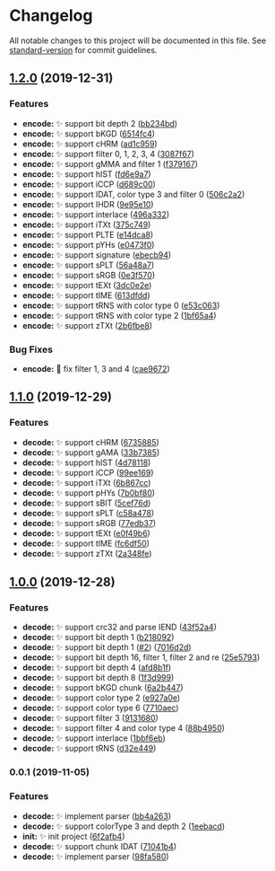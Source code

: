 # Changelog

All notable changes to this project will be documented in this file. See [standard-version](https://github.com/conventional-changelog/standard-version) for commit guidelines.

## [1.2.0](https://github.com/vivaxy/png/compare/v1.1.0...v1.2.0) (2019-12-31)


### Features

* **encode:** :sparkles: support bit depth 2 ([bb234bd](https://github.com/vivaxy/png/commit/bb234bd683ac691bb91bb2e06bce626a51790d62))
* **encode:** :sparkles: support bKGD ([6514fc4](https://github.com/vivaxy/png/commit/6514fc4f8daed41bd6b0ad8301d76b6330e11aed))
* **encode:** :sparkles: support cHRM ([ad1c959](https://github.com/vivaxy/png/commit/ad1c95940b261e038847cb2cfd6bf4ab31b441b7))
* **encode:** :sparkles: support filter 0, 1, 2, 3, 4 ([3087f67](https://github.com/vivaxy/png/commit/3087f679983515f41bc255490e790a5942fe5ed5))
* **encode:** :sparkles: support gMMA and filter 1 ([f379167](https://github.com/vivaxy/png/commit/f3791675148e8e89234f8b1b5c077627fb82f5b0))
* **encode:** :sparkles: support hIST ([fd6e9a7](https://github.com/vivaxy/png/commit/fd6e9a76d38c4413acaebcd69b0f9296fccbaf0d))
* **encode:** :sparkles: support iCCP ([d689c00](https://github.com/vivaxy/png/commit/d689c00eb11c25f7f3554dae3686a9da8691ce00))
* **encode:** :sparkles: support IDAT, color type 3 and filter 0 ([506c2a2](https://github.com/vivaxy/png/commit/506c2a2c1dfa983de6af131c7973c8558eefeafd))
* **encode:** :sparkles: support IHDR ([9e95e10](https://github.com/vivaxy/png/commit/9e95e10bab7a61b1bfa3543c5422823cc0c2e524))
* **encode:** :sparkles: support interlace ([496a332](https://github.com/vivaxy/png/commit/496a3325cd18dab639b0ee6366d64ac9aa6efa9e))
* **encode:** :sparkles: support iTXt ([375c749](https://github.com/vivaxy/png/commit/375c7497ff51ec0ac206885490b85cebce8b0db8))
* **encode:** :sparkles: support PLTE ([e14dca8](https://github.com/vivaxy/png/commit/e14dca81f7854c3601756ef31c4669491d9bfa4b))
* **encode:** :sparkles: support pYHs ([e0473f0](https://github.com/vivaxy/png/commit/e0473f0afc2ed2ce3426f98c433b1b48afebd61b))
* **encode:** :sparkles: support signature ([ebecb94](https://github.com/vivaxy/png/commit/ebecb94b73361918eeaf398f599677050ddb3b3b))
* **encode:** :sparkles: support sPLT ([56a48a7](https://github.com/vivaxy/png/commit/56a48a7752eb7adea21f905df89db0fd50e9b606))
* **encode:** :sparkles: support sRGB ([0e3f570](https://github.com/vivaxy/png/commit/0e3f570ba609a625fbdc31442de76fdcb7e0803c))
* **encode:** :sparkles: support tEXt ([3dc0e2e](https://github.com/vivaxy/png/commit/3dc0e2eb64633108a8c31d06575eaf3937342a8d))
* **encode:** :sparkles: support tIME ([613dfdd](https://github.com/vivaxy/png/commit/613dfddb9e258baf44f9f6544308fb94db7cd04c))
* **encode:** :sparkles: support tRNS with color type 0 ([e53c063](https://github.com/vivaxy/png/commit/e53c063a4e90608170d89437fd62b154c5f78973))
* **encode:** :sparkles: support tRNS with color type 2 ([1bf65a4](https://github.com/vivaxy/png/commit/1bf65a40fbfa27c921f25fa54349244c4173b276))
* **encode:** :sparkles: support zTXt ([2b6fbe8](https://github.com/vivaxy/png/commit/2b6fbe8b937523d9f4835b6f97dba7e8eede959a))


### Bug Fixes

* **encode:** :bug: fix filter 1, 3 and 4 ([cae9672](https://github.com/vivaxy/png/commit/cae9672706c18f04b9c219845373ea510e01a320))

## [1.1.0](https://github.com/vivaxy/png/compare/v1.0.0...v1.1.0) (2019-12-29)


### Features

* **decode:** :sparkles: support cHRM ([6735885](https://github.com/vivaxy/png/commit/6735885221037b3d530f78d6ad9eaf545847fb77))
* **decode:** :sparkles: support gAMA ([33b7385](https://github.com/vivaxy/png/commit/33b7385065970340afe78d539451527c812a628a))
* **decode:** :sparkles: support hIST ([4d78118](https://github.com/vivaxy/png/commit/4d781183f943c3a685bb7aac780772c0054b2d67))
* **decode:** :sparkles: support iCCP ([99ee169](https://github.com/vivaxy/png/commit/99ee169270ef5ccd427f5a7e0b3f42480e162f12))
* **decode:** :sparkles: support iTXt ([6b867cc](https://github.com/vivaxy/png/commit/6b867ccdc3ead3c54432ab85be48deb857b301ba))
* **decode:** :sparkles: support pHYs ([7b0bf80](https://github.com/vivaxy/png/commit/7b0bf802fbe863d608180ed4633ea257573db8bb))
* **decode:** :sparkles: support sBIT ([5cef76d](https://github.com/vivaxy/png/commit/5cef76d14c731c2625b4972d0444a07dd8f6284b))
* **decode:** :sparkles: support sPLT ([c58a478](https://github.com/vivaxy/png/commit/c58a47840b23a9bb7f18c4f3885c2746c38a045a))
* **decode:** :sparkles: support sRGB ([77edb37](https://github.com/vivaxy/png/commit/77edb37215c0dc72f31377c2a6ef7585fa405504))
* **decode:** :sparkles: support tEXt ([e0f49b6](https://github.com/vivaxy/png/commit/e0f49b6109eabd8a42e69af742cc2a805bfd6106))
* **decode:** :sparkles: support tIME ([fc6df50](https://github.com/vivaxy/png/commit/fc6df50f6754c1776257a4e6287d4c360167c359))
* **decode:** :sparkles: support zTXt ([2a348fe](https://github.com/vivaxy/png/commit/2a348fea892b727048f08072242c1e51229ac58e))

## [1.0.0](https://github.com/vivaxy/png/compare/v0.0.1...v1.0.0) (2019-12-28)


### Features

* **decode:** :sparkles: support crc32 and parse IEND ([43f52a4](https://github.com/vivaxy/png/commit/43f52a4b697aab48d9f16bdac09b74a610aef1e1))
* **decode:** :sparkles: support bit depth 1 ([b218092](https://github.com/vivaxy/png/commit/b218092fea37a0131623f2d69f5dface565bf5ca))
* **decode:** :sparkles: support bit depth 1 ([#2](https://github.com/vivaxy/png/issues/2)) ([7016d2d](https://github.com/vivaxy/png/commit/7016d2db2f7cda6badadf26c500cf1f4ca2ebaf6))
* **decode:** :sparkles: support bit depth 16, filter 1, filter 2 and re ([25e5793](https://github.com/vivaxy/png/commit/25e5793cb9c5dae83fcbdd95a71daefbba5da7f0))
* **decode:** :sparkles: support bit depth 4 ([afd8b1f](https://github.com/vivaxy/png/commit/afd8b1ffa56b11ec0c4de202d4a5cca4e4689c10))
* **decode:** :sparkles: support bit depth 8 ([1f3d999](https://github.com/vivaxy/png/commit/1f3d99901eec98794a2d33d6ff148fa68e31616d))
* **decode:** :sparkles: support bKGD chunk ([6a2b447](https://github.com/vivaxy/png/commit/6a2b447d5ae5e185f7a5c8013a0caaed63060eb1))
* **decode:** :sparkles: support color type 2 ([e927a0e](https://github.com/vivaxy/png/commit/e927a0edb6d48c29a7dab8d7adc45f31c72a1ed8))
* **decode:** :sparkles: support color type 6 ([7710aec](https://github.com/vivaxy/png/commit/7710aeceecdda3d451193edee13747d559cba663))
* **decode:** :sparkles: support filter 3 ([9131680](https://github.com/vivaxy/png/commit/9131680c080fd9179bf0233a339c5076d1a26062))
* **decode:** :sparkles: support filter 4 and color type 4 ([88b4950](https://github.com/vivaxy/png/commit/88b4950546e2acbbf4d399ec7775a017ab163390))
* **decode:** :sparkles: support interlace ([1bbf6eb](https://github.com/vivaxy/png/commit/1bbf6ebac0bd22652f2af7dc31770daa1944ad9e))
* **decode:** :sparkles: support tRNS ([d32e449](https://github.com/vivaxy/png/commit/d32e4495b50bfe9065390499a71e6b2f212559ad))

### 0.0.1 (2019-11-05)


### Features

* **decode:** :sparkles: implement parser ([bb4a263](https://github.com/vivaxy/png/commit/bb4a2637539c44335e82cd067774aac50bec4d74))
* **decode:** :sparkles: support colorType 3 and depth 2 ([1eebacd](https://github.com/vivaxy/png/commit/1eebacd0e96ae27a72caeefe2090b6c293316b15))
* **init:** :sparkles: init project ([6f2afb4](https://github.com/vivaxy/png/commit/6f2afb47c53ee69a2a6cc4e7178b74d5fe2a102f))
* **decode:** :sparkles: support chunk IDAT ([71041b4](https://github.com/vivaxy/png/commit/71041b4c675a72735849082c570d0ef7f32937a1))
* **decode:** :sparkles: implement parser ([98fa580](https://github.com/vivaxy/png/commit/98fa5804196ba57dbdcdda14e548fd744f28ec8d))
